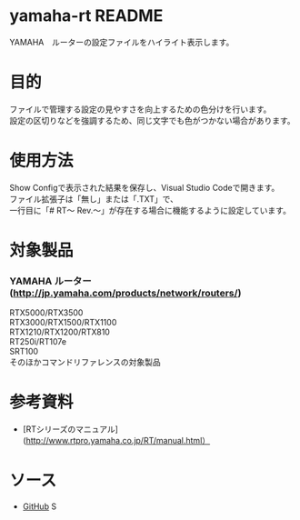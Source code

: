 # yamaha-rt README
YAMAHA　ルーターの設定ファイルをハイライト表示します。

# 目的
ファイルで管理する設定の見やすさを向上するための色分けを行います。  
設定の区切りなどを強調するため、同じ文字でも色がつかない場合があります。

# 使用方法
Show Configで表示された結果を保存し、Visual Studio Codeで開きます。  
ファイル拡張子は「無し」または「.TXT」で、  
一行目に「# RT～ Rev.～」が存在する場合に機能するように設定しています。

# 対象製品
### YAMAHA ルーター(http://jp.yamaha.com/products/network/routers/)  
 RTX5000/RTX3500  
 RTX3000/RTX1500/RTX1100  
 RTX1210/RTX1200/RTX810  
 RT250i/RT107e  
 SRT100  
 そのほかコマンドリファレンスの対象製品

# 参考資料
* [RTシリーズのマニュアル](http://www.rtpro.yamaha.co.jp/RT/manual.html）

# ソース
* [GitHub](https://github.com/hrst-jp/vscode.yamahart)
S